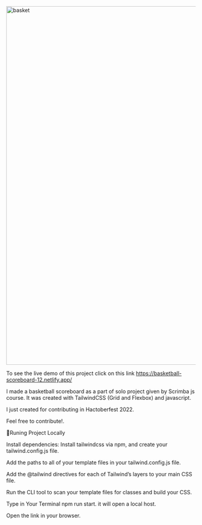 



<img width="953" alt="basket" src="https://user-images.githubusercontent.com/77205201/191199704-73d4dc8e-00c5-40f2-b522-d3b76968b992.png">


To see the live demo of this project click on this link https://basketball-scoreboard-12.netlify.app/

I made a basketball scoreboard as a part of solo project given by Scrimba js course. It was created with TailwindCSS (Grid and Flexbox) and javascript.

I just created for contributing in Hactoberfest 2022.

Feel free to contribute!.


🎃Runing Project Locally

Install dependencies: Install tailwindcss via npm, and create your tailwind.config.js file.

Add the paths to all of your template files in your tailwind.config.js file.

Add the @tailwind directives for each of Tailwind’s layers to your main CSS file.

Run the CLI tool to scan your template files for classes and build your CSS.

Type in Your Terminal npm run start. it will open a local host.

Open the link in your browser.
